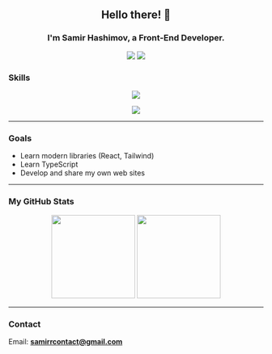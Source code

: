<h2 align="center"> Hello there! 👋 </h2>

<h3 align="center">I'm Samir Hashimov, a Front-End Developer.</h3>
<p align="center">
  <a href="https://linkedin.com/in/samirrhashimov"><img src="https://img.shields.io/badge/-LinkedIn-0077B5?style=for-the-badge&logo=linkedin&logoColor=white" /></a>
  <a href="https://instagram.com/samirrhashimov"><img src="https://img.shields.io/badge/-Instagram-FF405F?style=for-the-badge&logo=instagram&logoColor=white" /></a>
</p>

### Skills

<p align="center">
<img src="https://skillicons.dev/icons?i=html,css,js,python,git,firebase,netlify,vscode," />
</p>

<p align="center">
<img src="https://img.shields.io/badge/n8n-%23fff?style=flat&logo=n8n&logoColor=%23EA4B71" />
</p>

---

### Goals  
- Learn modern libraries (React,  Tailwind)  
- Learn TypeScript
- Develop and share my own web sites
  
---

### My GitHub Stats

<p align="center">
  <img src="https://github-readme-stats.vercel.app/api?username=samirrhashimov&show_icons=true&theme=radical&hide_border=true&bg_color=0D1117" height="165"/>
  <img src="https://github-readme-stats.vercel.app/api/top-langs/?username=samirrhashimov&layout=compact&theme=radical&hide_border=true&bg_color=0D1117" height="165"/>
</p>

---

### Contact    
Email: **samirrcontact@gmail.com**
